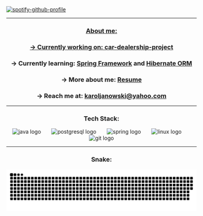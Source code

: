 
<a href="https://open.spotify.com/user/karoljanowski">
<img src="https://spotify-github-profile.kittinanx.com/api/view?uid=karoljanowski&cover_image=true&theme=novatorem&show_offline=false&background_color=121212&interchange=false" alt="spotify-github-profile" width="350" height="100"  />

---

<div align="center">
  
### **About me:**

### -> Currently working on: **[car-dealership-project](https://github.com/kaarlych/car-dealership-project)**

### -> Currently learning: **[Spring Framework](https://github.com/kaarlych/spring-exercises)** and **[Hibernate ORM](https://github.com/kaarlych/hibernate-exercises)**

### -> More about me: **[Resume](https://kaarlych.github.io/resume/)**

### -> Reach me at: **karoljanowski@yahoo.com**

---

### **Tech Stack:**

  <img src="https://cdn.jsdelivr.net/gh/devicons/devicon/icons/java/java-original.svg" height="60" alt="java logo"  />
  <img width="20" />
  <img src="https://cdn.jsdelivr.net/gh/devicons/devicon/icons/postgresql/postgresql-original.svg" height="60" alt="postgresql logo"  />
  <img width="20" />
   <img src="https://cdn.jsdelivr.net/gh/devicons/devicon/icons/spring/spring-original.svg" height="60" alt="spring logo"  />
  <img width="20" />
  <img src="https://cdn.jsdelivr.net/gh/devicons/devicon/icons/linux/linux-original.svg" height="60" alt="linux logo"  />
  <img width="20" />
  <img src="https://cdn.jsdelivr.net/gh/devicons/devicon/icons/git/git-original.svg" height="60" alt="git logo"  />


---

### **Snake:**

<picture>
  <source media="(prefers-color-scheme: dark)" srcset="https://raw.githubusercontent.com/kaarlych/kaarlych/output/github-snake-dark.svg" />
  <source media="(prefers-color-scheme: light)" srcset="https://raw.githubusercontent.com/kaarlych/kaarlych/output/github-snake.svg" />
  <img alt="github-snake" src="https://raw.githubusercontent.com/kaarlych/kaarlych/output/github-snake.svg" />
</picture>
</div>
